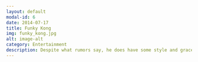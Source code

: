 ```yaml
---
layout: default
modal-id: 6
date: 2014-07-17
title: Funky Kong
img: funky_kong.jpg
alt: image-alt
category: Entertainment
description: Despite what rumors say, he does have some style and grace to pair with his funny face.
---
```

